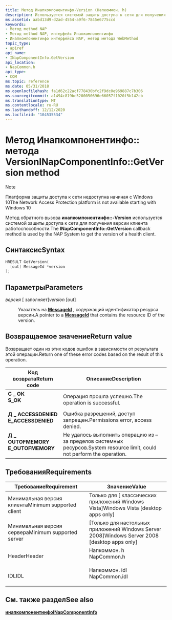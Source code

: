 ```yaml
---
title: Метод Инапкомпонентинфо-Version (Напкоммон. h)
description: Используется системой защиты доступа к сети для получения версии клиента работоспособности.
ms.assetid: aabd13d9-d2ad-4554-a9f6-7845e6775ccd
keywords:
- Метод method NAP
- Метод method NAP, интерфейс Инапкомпонентинфо
- Инапкомпонентинфо интерфейса NAP, метод метода WebMethod
topic_type:
- apiref
api_name:
- INapComponentInfo.GetVersion
api_location:
- NapCommon.h
api_type:
- COM
ms.topic: reference
ms.date: 05/31/2018
ms.openlocfilehash: fa1d62c22acf778430bfc2f9dc0e969887c7b306
ms.sourcegitcommit: a1494c819bc5200050696e66057f1020f5b142cb
ms.translationtype: MT
ms.contentlocale: ru-RU
ms.lasthandoff: 12/12/2020
ms.locfileid: "104535534"
---
```

# <a name="inapcomponentinfogetversion-method"></a><span data-ttu-id="15470-106">Метод Инапкомпонентинфо:: метода Version</span><span class="sxs-lookup"><span data-stu-id="15470-106">INapComponentInfo::GetVersion method</span></span>

> [!Note]  
> <span data-ttu-id="15470-107">Платформа защиты доступа к сети недоступна начиная с Windows 10</span><span class="sxs-lookup"><span data-stu-id="15470-107">The Network Access Protection platform is not available starting with Windows 10</span></span>

 

<span data-ttu-id="15470-108">Метод обратного вызова **инапкомпонентинфо::-Version** используется системой защиты доступа к сети для получения версии клиента работоспособности.</span><span class="sxs-lookup"><span data-stu-id="15470-108">The **INapComponentInfo::GetVersion** callback method is used by the NAP System to get the version of a health client.</span></span>

## <a name="syntax"></a><span data-ttu-id="15470-109">Синтаксис</span><span class="sxs-lookup"><span data-stu-id="15470-109">Syntax</span></span>


```C++
HRESULT GetVersion(
  [out] MessageId *version
);
```



## <a name="parameters"></a><span data-ttu-id="15470-110">Параметры</span><span class="sxs-lookup"><span data-stu-id="15470-110">Parameters</span></span>

<dl> <dt>

<span data-ttu-id="15470-111">*версия* \[ заполняет\]</span><span class="sxs-lookup"><span data-stu-id="15470-111">*version* \[out\]</span></span>
</dt> <dd>

<span data-ttu-id="15470-112">Указатель на [**MessageId**](nap-datatypes.md) , содержащий идентификатор ресурса версии.</span><span class="sxs-lookup"><span data-stu-id="15470-112">A pointer to a [**MessageId**](nap-datatypes.md) that contains the resource ID of the version.</span></span>

</dd> </dl>

## <a name="return-value"></a><span data-ttu-id="15470-113">Возвращаемое значение</span><span class="sxs-lookup"><span data-stu-id="15470-113">Return value</span></span>

<span data-ttu-id="15470-114">Возвращает один из этих кодов ошибок в зависимости от результата этой операции.</span><span class="sxs-lookup"><span data-stu-id="15470-114">Return one of these error codes based on the result of this operation.</span></span>



| <span data-ttu-id="15470-115">Код возврата</span><span class="sxs-lookup"><span data-stu-id="15470-115">Return code</span></span>                                                                                     | <span data-ttu-id="15470-116">Описание</span><span class="sxs-lookup"><span data-stu-id="15470-116">Description</span></span>                                                        |
|-------------------------------------------------------------------------------------------------|--------------------------------------------------------------------|
| <dl> <span data-ttu-id="15470-117"><dt>**С \_ ОК**</dt></span><span class="sxs-lookup"><span data-stu-id="15470-117"><dt>**S\_OK** </dt></span></span> </dl>           | <span data-ttu-id="15470-118">Операция прошла успешно.</span><span class="sxs-lookup"><span data-stu-id="15470-118">The operation is successful.</span></span><br/>                            |
| <dl> <span data-ttu-id="15470-119"><dt>**Д \_ ACCESSDENIED**</dt></span><span class="sxs-lookup"><span data-stu-id="15470-119"><dt>**E\_ACCESSDENIED** </dt></span></span> </dl> | <span data-ttu-id="15470-120">Ошибка разрешений, доступ запрещен.</span><span class="sxs-lookup"><span data-stu-id="15470-120">Permissions error, access denied.</span></span><br/>                       |
| <dl> <span data-ttu-id="15470-121"><dt>**Д \_ OUTOFMEMORY**</dt></span><span class="sxs-lookup"><span data-stu-id="15470-121"><dt>**E\_OUTOFMEMORY** </dt></span></span> </dl>  | <span data-ttu-id="15470-122">Не удалось выполнить операцию из – за пределов системных ресурсов.</span><span class="sxs-lookup"><span data-stu-id="15470-122">System resource limit, could not perform the operation.</span></span><br/> |



 

## <a name="requirements"></a><span data-ttu-id="15470-123">Требования</span><span class="sxs-lookup"><span data-stu-id="15470-123">Requirements</span></span>



| <span data-ttu-id="15470-124">Требование</span><span class="sxs-lookup"><span data-stu-id="15470-124">Requirement</span></span> | <span data-ttu-id="15470-125">Значение</span><span class="sxs-lookup"><span data-stu-id="15470-125">Value</span></span> |
|-------------------------------------|------------------------------------------------------------------------------------------|
| <span data-ttu-id="15470-126">Минимальная версия клиента</span><span class="sxs-lookup"><span data-stu-id="15470-126">Minimum supported client</span></span><br/> | <span data-ttu-id="15470-127">Только для \[ классических приложений Windows Vista\]</span><span class="sxs-lookup"><span data-stu-id="15470-127">Windows Vista \[desktop apps only\]</span></span><br/>                                           |
| <span data-ttu-id="15470-128">Минимальная версия сервера</span><span class="sxs-lookup"><span data-stu-id="15470-128">Minimum supported server</span></span><br/> | <span data-ttu-id="15470-129">\[Только для настольных приложений Windows Server 2008\]</span><span class="sxs-lookup"><span data-stu-id="15470-129">Windows Server 2008 \[desktop apps only\]</span></span><br/>                                     |
| <span data-ttu-id="15470-130">Header</span><span class="sxs-lookup"><span data-stu-id="15470-130">Header</span></span><br/>                   | <dl> <span data-ttu-id="15470-131"><dt>Напкоммон. h</dt></span><span class="sxs-lookup"><span data-stu-id="15470-131"><dt>NapCommon.h</dt></span></span> </dl>   |
| <span data-ttu-id="15470-132">IDL</span><span class="sxs-lookup"><span data-stu-id="15470-132">IDL</span></span><br/>                      | <dl> <span data-ttu-id="15470-133"><dt>Напкоммон. idl</dt></span><span class="sxs-lookup"><span data-stu-id="15470-133"><dt>NapCommon.idl</dt></span></span> </dl> |



## <a name="see-also"></a><span data-ttu-id="15470-134">См. также раздел</span><span class="sxs-lookup"><span data-stu-id="15470-134">See also</span></span>

<dl> <span data-ttu-id="15470-135"><dt>


</dt> <dt></span><span class="sxs-lookup"><span data-stu-id="15470-135"><dt>


</dt> <dt></span></span>

[<span data-ttu-id="15470-136">**инапкомпонентинфо**</span><span class="sxs-lookup"><span data-stu-id="15470-136">**INapComponentInfo**</span></span>](inapcomponentinfo.md)
</dt> </dl>

 

 





